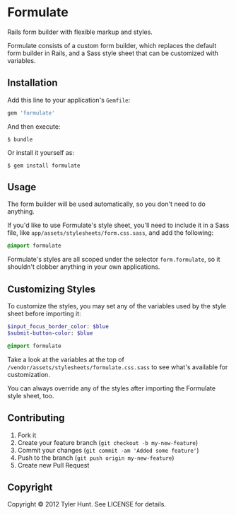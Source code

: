 # Formulate

Rails form builder with flexible markup and styles.

Formulate consists of a custom form builder, which replaces the default form
builder in Rails, and a Sass style sheet that can be customized with variables.


## Installation

Add this line to your application's `Gemfile`:

``` ruby
gem 'formulate'
```

And then execute:

    $ bundle

Or install it yourself as:

    $ gem install formulate


## Usage

The form builder will be used automatically, so you don't need to do anything.

If you'd like to use Formulate's style sheet, you'll need to include it in
a Sass file, like `app/assets/stylesheets/form.css.sass`, and add the following:

``` sass
@import formulate
```

Formulate's styles are all scoped under the selector
`form.formulate`, so it shouldn't clobber anything in your own applications.


## Customizing Styles

To customize the styles, you may set any of the variables used by the style
sheet before importing it:

``` sass
$input_focus_border_color: $blue
$submit-button-color: $blue

@import formulate
```

Take a look at the variables at the top of
`/vendor/assets/stylesheets/formulate.css.sass` to see what's available for
customization.

You can always override any of the styles after importing the Formulate style
sheet, too.


## Contributing

1. Fork it
2. Create your feature branch (`git checkout -b my-new-feature`)
3. Commit your changes (`git commit -am 'Added some feature'`)
4. Push to the branch (`git push origin my-new-feature`)
5. Create new Pull Request


## Copyright

Copyright © 2012 Tyler Hunt. See LICENSE for details.
